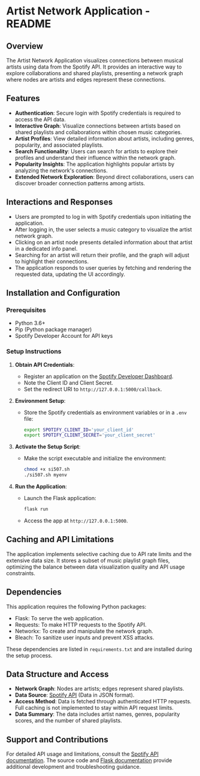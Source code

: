 # Artist Network Application - README

## Overview
The Artist Network Application visualizes connections between musical artists using data from the Spotify API. It provides an interactive way to explore collaborations and shared playlists, presenting a network graph where nodes are artists and edges represent these connections.

## Features
- **Authentication**: Secure login with Spotify credentials is required to access the API data.
- **Interactive Graph**: Visualize connections between artists based on shared playlists and collaborations within chosen music categories.
- **Artist Profiles**: View detailed information about artists, including genres, popularity, and associated playlists.
- **Search Functionality**: Users can search for artists to explore their profiles and understand their influence within the network graph.
- **Popularity Insights**: The application highlights popular artists by analyzing the network's connections.
- **Extended Network Exploration**: Beyond direct collaborations, users can discover broader connection patterns among artists.

## Interactions and Responses
- Users are prompted to log in with Spotify credentials upon initiating the application.
- After logging in, the user selects a music category to visualize the artist network graph.
- Clicking on an artist node presents detailed information about that artist in a dedicated info panel.
- Searching for an artist will return their profile, and the graph will adjust to highlight their connections.
- The application responds to user queries by fetching and rendering the requested data, updating the UI accordingly.

## Installation and Configuration

### Prerequisites
- Python 3.6+
- Pip (Python package manager)
- Spotify Developer Account for API keys

### Setup Instructions
1. **Obtain API Credentials**:
   - Register an application on the [Spotify Developer Dashboard](https://developer.spotify.com/documentation/web-api).
   - Note the Client ID and Client Secret.
   - Set the redirect URI to `http://127.0.0.1:5000/callback`.

2. **Environment Setup**:
   - Store the Spotify credentials as environment variables or in a `.env` file:
     ```bash
     export SPOTIFY_CLIENT_ID='your_client_id'
     export SPOTIFY_CLIENT_SECRET='your_client_secret'
     ```

3. **Activate the Setup Script**:
   - Make the script executable and initialize the environment:
     ```bash
     chmod +x si507.sh
     ./si507.sh myenv
     ```

4. **Run the Application**:
   - Launch the Flask application:
     ```bash
     flask run
     ```
   - Access the app at `http://127.0.0.1:5000`.

## Caching and API Limitations
The application implements selective caching due to API rate limits and the extensive data size. It stores a subset of music playlist graph files, optimizing the balance between data visualization quality and API usage constraints.

## Dependencies
This application requires the following Python packages:
- Flask: To serve the web application.
- Requests: To make HTTP requests to the Spotify API.
- Networkx: To create and manipulate the network graph.
- Bleach: To sanitize user inputs and prevent XSS attacks.

These dependencies are listed in `requirements.txt` and are installed during the setup process.

## Data Structure and Access
- **Network Graph**: Nodes are artists; edges represent shared playlists.
- **Data Source**: [Spotify API](https://developer.spotify.com/documentation/web-api) (Data in JSON format).
- **Access Method**: Data is fetched through authenticated HTTP requests. Full caching is not implemented to stay within API request limits.
- **Data Summary**: The data includes artist names, genres, popularity scores, and the number of shared playlists.

## Support and Contributions
For detailed API usage and limitations, consult the [Spotify API documentation](https://developer.spotify.com/documentation/web-api). The source code and [Flask documentation](https://flask.palletsprojects.com/en/2.0.x/) provide additional development and troubleshooting guidance.

